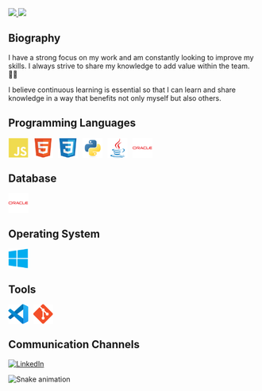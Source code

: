 <div>
  <a href="https://github.com/manoel081">
    <img height="180em" src="https://github-readme-stats.vercel.app/api?username=manoel081&show_icons=true&theme=dark&include_all_commits=true&count_private=true"/>
    <img height="180em" src="https://github-readme-stats.vercel.app/api/top-langs/?username=manoel081&layout=compact&langs_count=16&theme=dark"/>
  </a>
</div>

## Biography

I have a strong focus on my work and am constantly looking to improve my skills. I always strive to share my knowledge to add value within the team. 👨‍💻

I believe continuous learning is essential so that I can learn and share knowledge in a way that benefits not only myself but also others.

## Programming Languages

<div style="display: flex; flex-wrap: wrap; gap: 10px; margin-top: 10px;">
  <img align="center" alt="Manoel-Js" height="40" width="40" src="https://raw.githubusercontent.com/devicons/devicon/master/icons/javascript/javascript-plain.svg">
  <img align="center" alt="Manoel-HTML" height="40" width="40" src="https://raw.githubusercontent.com/devicons/devicon/master/icons/html5/html5-original.svg">
  <img align="center" alt="Manoel-CSS" height="40" width="40" src="https://raw.githubusercontent.com/devicons/devicon/master/icons/css3/css3-original.svg">
  <img align="center" alt="Manoel-Python" height="40" width="40" src="https://raw.githubusercontent.com/devicons/devicon/master/icons/python/python-original.svg">
  <img align="center" alt="Manoel-Java" height="40" width="40" src="https://raw.githubusercontent.com/devicons/devicon/master/icons/java/java-original.svg">
  <img align="center" alt="Manoel-PLSQL" height="40" width="40" src="https://raw.githubusercontent.com/devicons/devicon/master/icons/oracle/oracle-original.svg">
</div>

## Database

<div style="display: flex; flex-wrap: wrap; gap: 10px; margin-top: 10px;">
  <img align="center" alt="Manoel-Oracle" height="40" width="40" src="https://raw.githubusercontent.com/devicons/devicon/master/icons/oracle/oracle-original.svg">
</div>

## Operating System

<div style="display: flex; flex-wrap: wrap; gap: 10px; margin-top: 10px;">
  <img align="center" alt="Manoel-Windows" height="40" width="40" src="https://raw.githubusercontent.com/devicons/devicon/master/icons/windows8/windows8-original.svg">
</div>

## Tools

<div style="display: flex; flex-wrap: wrap; gap: 10px; margin-top: 10px;">
  <img align="center" alt="Manoel-VSCode" height="40" width="40" src="https://raw.githubusercontent.com/devicons/devicon/master/icons/vscode/vscode-original.svg">
  <img align="center" alt="Manoel-GitLab" height="40" width="40" src="https://raw.githubusercontent.com/devicons/devicon/master/icons/git/git-original.svg">
</div>

## Communication Channels

<div style="display: flex; flex-wrap: wrap; gap: 10px; margin-top: 10px;">
  <!-- <a href="mailto:contatorafaballerini@gmail.com" target="_blank">
    <img src="https://img.shields.io/badge/-Gmail-%23333?style=for-the-badge&logo=gmail&logoColor=white" alt="Gmail" height="30">
  </a> -->
  <a href="https://www.linkedin.com/in/rafaella-ballerini-45875016a" target="_blank">
    <img src="https://img.shields.io/badge/-LinkedIn-%230077B5?style=for-the-badge&logo=linkedin&logoColor=white" alt="LinkedIn" height="30">
  </a>
</div>

![Snake animation](https://github.com/manoel081/manoel081/blob/output/github-contribution-grid-snake.svg)
